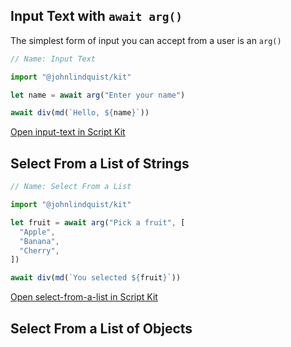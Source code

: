 <meta url="https://github.com/johnlindquist/kit/discussions/819">
<meta id="D_kwDOEu7MBc4AP-jk">
<meta sectionId="1">
<meta title="Text Input">
<meta section="Essentials">
<meta i="1">    
<meta path="docs/receive-text-input">

## Input Text with `await arg()`

The simplest form of input you can accept from a user is an `arg()`

```js
// Name: Input Text

import "@johnlindquist/kit"

let name = await arg("Enter your name")

await div(md(`Hello, ${name}`))
```

[Open input-text in Script Kit](https://scriptkit.com/api/new?name=input-text&url=https://gist.githubusercontent.com/johnlindquist/af8883b05ae34055fff79ec8556e007d/raw/bb5d116f831d3124081867e83710a07e39bf41cd/input-text.js")

## Select From a List of Strings

```js
// Name: Select From a List

import "@johnlindquist/kit"

let fruit = await arg("Pick a fruit", [
  "Apple",
  "Banana",
  "Cherry",
])

await div(md(`You selected ${fruit}`))
```

[Open select-from-a-list in Script Kit](https://scriptkit.com/api/new?name=select-from-a-list&url=https://gist.githubusercontent.com/johnlindquist/a53ebfe6372eb3ad3aade06e2d11ef51/raw/b1939b6cceb669f2bbaeec5e6b3af2549994e214/select-from-a-list.js")

## Select From a List of Objects
